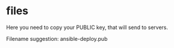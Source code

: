 # files

Here you need to copy your PUBLIC key, that will send to servers.

Filename suggestion: ansible-deploy.pub